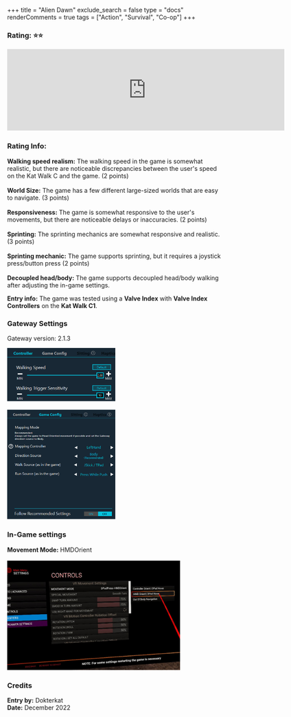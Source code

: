 +++
title = "Alien Dawn"
exclude_search = false
type = "docs"
renderComments = true
tags = ["Action", "Survival", "Co-op"]
+++
### Rating: ⭐⭐ <br>

<iframe src="https://store.steampowered.com/widget/1376580/" frameborder="0" width="646" height="190"></iframe>

### Rating Info:
**Walking speed realism:** The walking speed in the game is somewhat realistic, but there are noticeable discrepancies between the user's speed on the Kat Walk C and the game. (2 points) <br><br>
**World Size:** The game has a few different large-sized worlds that are easy to navigate. (3 points) <br><br>
**Responsiveness:** The game is somewhat responsive to the user's movements, but there are noticeable delays or inaccuracies. (2 points) <br><br>
**Sprinting:** The sprinting mechanics are somewhat responsive and realistic. (3 points) <br><BR>
**Sprinting mechanic:**  The game supports sprinting, but it requires a joystick press/button press (2 points) <br><br>
**Decoupled head/body:** The game supports decoupled head/body walking after adjusting the in-game settings.

**Entry info:** The game was tested using a **Valve Index** with **Valve Index Controllers** on the **Kat Walk C1**.

### Gateway Settings
Gateway version: 2.1.3 
<br>

<img src="https://raw.githubusercontent.com/dokterkats/katDB/main/settings/AlienDawn/gateway-controller.PNG" style="width: 50%;">
<br><br>
<img src="https://raw.githubusercontent.com/dokterkats/katDB/main/settings/AlienDawn/gateway-config.PNG" style="width: 50%;">

### In-Game settings
**Movement Mode:** HMDOrient <br><br>
<img src="https://raw.githubusercontent.com/dokterkats/katDB/main/settings/AlienDawn/ingame.jpg" style="width: 80%;">

### Credits
**Entry by:** Dokterkat <br>
**Date:** December 2022
